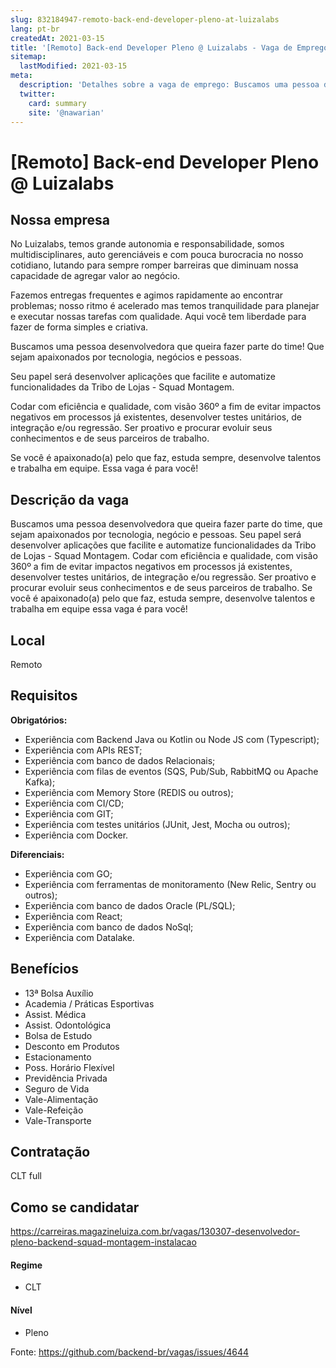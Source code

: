 ```yaml
---
slug: 832184947-remoto-back-end-developer-pleno-at-luizalabs
lang: pt-br
createdAt: 2021-03-15
title: '[Remoto] Back-end Developer Pleno @ Luizalabs - Vaga de Emprego'
sitemap:
  lastModified: 2021-03-15
meta:
  description: 'Detalhes sobre a vaga de emprego: Buscamos uma pessoa desenvolvedora que queira fazer parte do time, que sejam apaixonados por tecnologia, negócio e pessoas. Seu papel será desenvolver aplicações que facilite e automatize funcionalidades da Tribo de Lojas - Squad Montagem. Codar com eficiência e qualidade, com visão 360º a fim de evitar impactos negativos em processos já existentes, desenvolver testes unitários, de integração e/ou regressão. Ser proativo e procurar evoluir seus conhecimentos e de seus parceiros de trabalho. Se você é apaixonado(a) pelo que faz, estuda sempre, desenvolve talentos e trabalha em equipe essa vaga é para você!'
  twitter:
    card: summary
    site: '@nawarian'
---
```


# [Remoto] Back-end Developer Pleno @ Luizalabs

## Nossa empresa

No Luizalabs, temos grande autonomia e responsabilidade, somos multidisciplinares, auto gerenciáveis e com pouca burocracia no nosso cotidiano, lutando para sempre romper barreiras que diminuam nossa capacidade de agregar valor ao negócio.

Fazemos entregas frequentes e agimos rapidamente ao encontrar problemas; nosso ritmo é acelerado mas temos tranquilidade para planejar e executar nossas tarefas com qualidade. Aqui você tem liberdade para fazer de forma simples e criativa.

Buscamos uma pessoa desenvolvedora que queira fazer parte do time! Que sejam apaixonados por tecnologia, negócios e pessoas.

Seu papel será desenvolver aplicações que facilite e automatize funcionalidades da Tribo de Lojas - Squad Montagem.

Codar com eficiência e qualidade, com visão 360º a fim de evitar impactos negativos em processos já existentes, desenvolver testes unitários, de integração e/ou regressão. Ser proativo e procurar evoluir seus conhecimentos e de seus parceiros de trabalho.

Se você é apaixonado(a) pelo que faz, estuda sempre, desenvolve talentos e trabalha em equipe. Essa vaga é para você!

## Descrição da vaga

Buscamos uma pessoa desenvolvedora que queira fazer parte do time, que sejam apaixonados por tecnologia, negócio e pessoas. Seu papel será desenvolver aplicações que facilite e automatize funcionalidades da Tribo de Lojas - Squad Montagem. Codar com eficiência e qualidade, com visão 360º a fim de evitar impactos negativos em processos já existentes, desenvolver testes unitários, de integração e/ou regressão. Ser proativo e procurar evoluir seus conhecimentos e de seus parceiros de trabalho. Se você é apaixonado(a) pelo que faz, estuda sempre, desenvolve talentos e trabalha em equipe essa vaga é para você!

## Local

Remoto

## Requisitos

**Obrigatórios:**
- Experiência com Backend Java ou Kotlin ou Node JS com (Typescript);
- Experiência com APIs REST;
- Experiência com banco de dados Relacionais;
- Experiência com filas de eventos (SQS, Pub/Sub, RabbitMQ ou Apache Kafka);
- Experiência com Memory Store (REDIS ou outros);
- Experiência com CI/CD;
- Experiência com GIT;
- Experiência com testes unitários (JUnit, Jest, Mocha ou outros);
- Experiência com Docker.

**Diferenciais:**
- Experiência com GO;
- Experiência com ferramentas de monitoramento (New Relic, Sentry ou outros);
- Experiência com banco de dados Oracle (PL/SQL);
- Experiência com React;
- Experiência com banco de dados NoSql;
- Experiência com Datalake.

## Benefícios

- 13ª Bolsa Auxílio
- Academia / Práticas Esportivas
- Assist. Médica
- Assist. Odontológica
- Bolsa de Estudo
- Desconto em Produtos
- Estacionamento
- Poss. Horário Flexível
- Previdência Privada
- Seguro de Vida
- Vale-Alimentação
- Vale-Refeição
- Vale-Transporte

## Contratação

CLT full

## Como se candidatar

https://carreiras.magazineluiza.com.br/vagas/130307-desenvolvedor-pleno-backend-squad-montagem-instalacao

#### Regime
- CLT

#### Nível
- Pleno





Fonte: https://github.com/backend-br/vagas/issues/4644